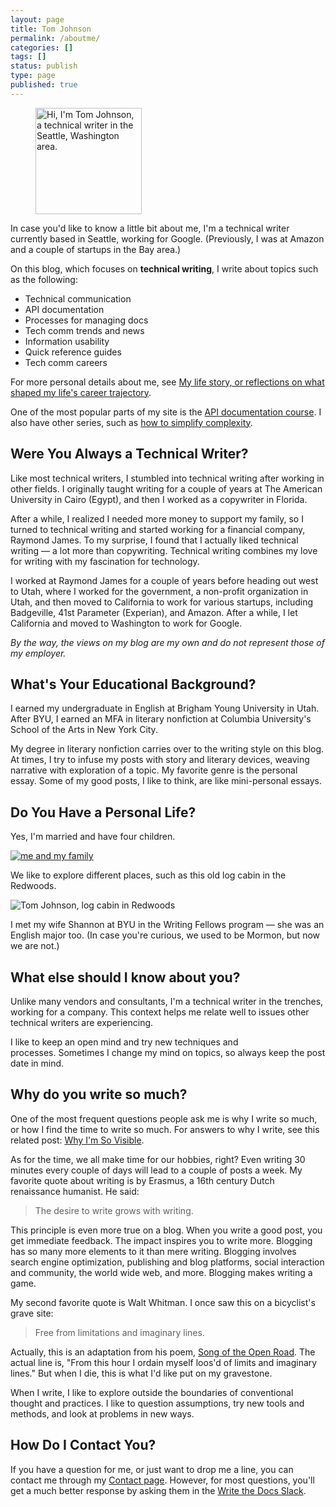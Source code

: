 ```yaml
---
layout: page
title: Tom Johnson
permalink: /aboutme/
categories: []
tags: []
status: publish
type: page
published: true
---
```


<figure><img src="https://s3.us-west-1.wasabisys.com/idbwmedia.com/images/tomjohnson_small.jpg" alt="Hi, I&#039;m Tom Johnson, a technical writer in the Seattle, Washington area." width="170" class="alignright" /></figure>

In case you'd like to know a little bit about me, I'm a technical writer currently based in Seattle, working for Google. (Previously, I was at Amazon and a couple of startups in the Bay area.)

On this blog, which focuses on **technical writing**, I write about topics such as the following:

*   Technical communication
*   API documentation
*   Processes for managing docs
*   Tech comm trends and news
*   Information usability
*   Quick reference guides
*   Tech comm careers

For more personal details about me, see [My life story, or reflections on what shaped my life's career trajectory](/blog/life-story-what-shapes-your-lifes-trajectory/).

One of the most popular parts of my site is the [API documentation course](/learnapidoc/). I also have other series, such as [how to simplify complexity](/simplifying-complexity/).

## Were You Always a Technical Writer?

Like most technical writers, I stumbled into technical writing after working in other fields. I originally taught writing for a couple of years at The American University in Cairo (Egypt), and then I worked as a copywriter in Florida.

After a while, I realized I needed more money to support my family, so I turned to technical writing and started working for a financial company, Raymond James. To my surprise, I found that I actually liked technical writing &mdash; a lot more than copywriting. Technical writing combines my love for writing with my fascination for technology.

I worked at Raymond James for a couple of years before heading out west to Utah, where I worked for the government, a non-profit organization in Utah, and then moved to California to work for various startups, including Badgeville, 41st Parameter (Experian), and Amazon. After a while, I let California and moved to Washington to work for Google.

_By the way, the views on my blog are my own and do not represent those of my employer._

## What's Your Educational Background?

I earned my undergraduate in English at Brigham Young University in Utah. After BYU, I earned an MFA in literary nonfiction at Columbia University's School of the Arts in New York City.

My degree in literary nonfiction carries over to the writing style on this blog. At times, I try to infuse my posts with story and literary devices, weaving narrative with exploration of a topic. My favorite genre is the personal essay. Some of my good posts, I like to think, are like mini-personal essays.

## Do You Have a Personal Life?

Yes, I'm married and have four children.

[![me and my family](https://s3.us-west-1.wasabisys.com/idbwmedia.com/images/familypic2-600x402.jpg)](https://s3.us-west-1.wasabisys.com/idbwmedia.com/images/2006/12/familypic2.jpg)

We like to explore different places, such as this old log cabin in the Redwoods.

![Tom Johnson, log cabin in Redwoods](https://s3.us-west-1.wasabisys.com/idbwmedia.com/images/log_cabin.jpg)

I met my wife Shannon at BYU in the Writing Fellows program &mdash; she was an English major too. (In case you're curious, we used to be Mormon, but now we are not.)

## What else should I know about you?

Unlike many vendors and consultants, I'm a technical writer in the trenches, working for a company. This context helps me relate well to issues other technical writers are experiencing.

I like to keep an open mind and try new techniques and processes. Sometimes I change my mind on topics, so always keep the post date in mind.

## Why do you write so much?

One of the most frequent questions people ask me is why I write so much, or how I find the time to write so much. For answers to why I write, see this related post: [Why I'm So Visible](/2010/12/22/why-im-so-visible/).

As for the time, we all make time for our hobbies, right? Even writing 30 minutes every couple of days will lead to a couple of posts a week. My favorite quote about writing is by Erasmus, a 16th century Dutch renaissance humanist. He said:

> The desire to write grows with writing.

This principle is even more true on a blog. When you write a good post, you get immediate feedback. The impact inspires you to write more. Blogging has so many more elements to it than mere writing. Blogging involves search engine optimization, publishing and blog platforms, social interaction and community, the world wide web, and more. Blogging makes writing a game.

My second favorite quote is Walt Whitman. I once saw this on a bicyclist's grave site:

> Free from limitations and imaginary lines.

Actually, this is an adaptation from his poem, [Song of the Open Road](http://www.bartleby.com/236/119.html). The actual line is, "From this hour I ordain myself loos'd of limits and imaginary lines." But when I die, this is what I'd like put on my gravestone.

When I write, I like to explore outside the boundaries of conventional thought and practices. I like to question assumptions, try new tools and methods, and look at problems in new ways.

## How Do I Contact You?

If you have a question for me, or just want to drop me a line, you can contact me through my [Contact page](https://idratherbewriting.com/contact/). However, for most questions, you'll get a much better response by asking them in the [Write the Docs Slack](https://www.writethedocs.org/slack/).
